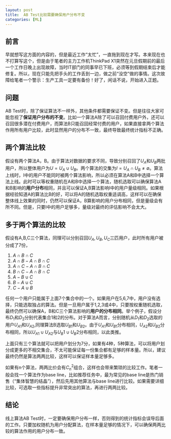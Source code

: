 ```yaml
---
layout: post
title:  AB Test比较需要确保用户分布不变
categories: [ML]
---
```


## 前言

早就想写这方面的内容的，但是最近工作“太忙”，一直拖到现在才写。本来现在也不打算写这个，但是由于笔者的主力工作机ThinkPad X1突然在元旦假期前的最后一个工作日晚上出现故障，当时IT部门的同事早已下班，必须等到假期结束后才能修复。所以，现在只能先把手头的工作丢到一边，做之前“没空”做的事情。这次故障给笔者一个警示：生产工具一定要有备份！好了，闲话不说，开始进入正题。



## 问题

AB Test时，除了保证算法不一样外，其他条件都需要保证不变。但是往往大家可能忽视了**保证用户分布的不变**。比如一个算法A除了可以召回付费用户外，还可以召回很多潜在付费用户，而算法B只能召回经常付费的用户，如果直接拿两个算法作用所有用户比较，此时显然用户的分布不一致，最终导致最终统计指标不正确。



## 两个算法比较

假设有两个算法A，B。由于算法对数据的要求不同，导致分别召回了$U_A$和$U_B$两批用户，所以整体用户为$U=U_A \cup U_B$。两个算法的交集为$I = U_A \cap U_B \ne \emptyset$。算法上线时，I中的用户不能同时被两个算法影响，所以必须在算法A和B中选择一个算法上线。此时可以等权重随机在A和B中选择一个算法，随机选取可以确保算法A和B影响的**用户分布**相同，并且可以保证A,B算法影响I中的用户量级相同。如果根据经验知道A的算法比B的好，可以将A的随机选取权重适调高，这样可以在确保整体线上效果的同时，仍然可以保证A，B算影响的用户分布相同，但是量级会有所不同。但是，只要I中的用户足够多，量级对最终的评估影响不会太大。



## 多于两个算法的比较

假设有A,B,C三个算法，同理可以分别召回$U_A,U_B,U_C$三匹用户，此时所有用户被分成了7份，

1. $A \cap B \cap C$
2. $A \cap B - A \cap B \cap C$
3. $A\cap C - A \cap B \cap C$
4. $B\cap C - A \cap B \cap C$
5. $A - B\cup C$
6. $B - A\cup C$
7. $C-A\cup B$

任何一个用户只能属于上面7个集合中的一个。如果用户在5,6,7中，用户没有选择，只能选取独占的算法。但是一旦用户属于1,2,3或4中，只要按权重随机选取，最终仍然可以确保A，B和C三个算法影响的**用户的分布相同**。举个例子，假设分布$D_1$和$D_2$分别代表集合1和2的分布。对于算法A而言，分别随机从$D_1$和$D_2$选取的用户$U_{A1}$和$U_{A2}$,同理算法B选取$U_{B1}$和$U_{B2}$。由于$U_{A1}$和$U_{B1}$分布相同，$U_{A2}$和$U_{B2}$分布相同，所以$U_{A1} \cup U_{A2}$与$U_B1 \cup U_B2$分布相同，以此类推。

上面只有三个算法就可以把用户划分为7分，如果有4种，5种算法，可以将用户划分成更多的不相交集合，不太可能保证每一份集合都有足够的样本量。所以，建议最终仍然是算法两两比较，这样可以保证样本量足够多。

如果有n个算法，两两比价会有$C_n^2$组合，这样也会带来繁琐的比较工作。笔者一般会找一个算法作为base line，比如推荐任务中，最为常见的base line是热门销售（“集体智慧的结晶”），然后先用其他算法与base line进行比较。如果需要详细比较，可选取一些指标提升非常突出的算法，再进行两两比较。



## 结论

线上算法AB Test时，一定要确保用户分布一样，否则得到的统计指标会误导后面的工作。只要加权随机为用户分配算法，在样本量足够的情况下，可以确保两两比较的算法作用的用户分布一致。











